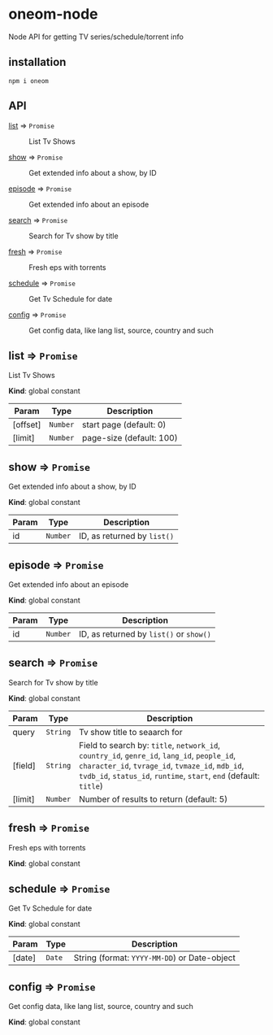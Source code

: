 # oneom-node

Node API for getting TV series/schedule/torrent info

## installation

```
npm i oneom
```

## API

<dl>
<dt><a href="#list">list</a> ⇒ <code>Promise</code></dt>
<dd><p>List Tv Shows</p>
</dd>
<dt><a href="#show">show</a> ⇒ <code>Promise</code></dt>
<dd><p>Get extended info about a show, by ID</p>
</dd>
<dt><a href="#episode">episode</a> ⇒ <code>Promise</code></dt>
<dd><p>Get extended info about an episode</p>
</dd>
<dt><a href="#search">search</a> ⇒ <code>Promise</code></dt>
<dd><p>Search for Tv show by title</p>
</dd>
<dt><a href="#fresh">fresh</a> ⇒ <code>Promise</code></dt>
<dd><p>Fresh eps with torrents</p>
</dd>
<dt><a href="#schedule">schedule</a> ⇒ <code>Promise</code></dt>
<dd><p>Get Tv Schedule for date</p>
</dd>
<dt><a href="#config">config</a> ⇒ <code>Promise</code></dt>
<dd><p>Get config data, like lang list, source, country and such</p>
</dd>
</dl>

<a name="list"></a>

## list ⇒ <code>Promise</code>
List Tv Shows

**Kind**: global constant  

| Param | Type | Description |
| --- | --- | --- |
| [offset] | <code>Number</code> | start page (default: 0) |
| [limit] | <code>Number</code> | page-size (default: 100) |

<a name="show"></a>

## show ⇒ <code>Promise</code>
Get extended info about a show, by ID

**Kind**: global constant  

| Param | Type | Description |
| --- | --- | --- |
| id | <code>Number</code> | ID, as returned by `list()` |

<a name="episode"></a>

## episode ⇒ <code>Promise</code>
Get extended info about an episode

**Kind**: global constant  

| Param | Type | Description |
| --- | --- | --- |
| id | <code>Number</code> | ID, as returned by `list()` or `show()` |

<a name="search"></a>

## search ⇒ <code>Promise</code>
Search for Tv show by title

**Kind**: global constant  

| Param | Type | Description |
| --- | --- | --- |
| query | <code>String</code> | Tv show title to seaarch for |
| [field] | <code>String</code> | Field to search by: `title`, `network_id`, `country_id`, `genre_id`, `lang_id`, `people_id`, `character_id`, `tvrage_id`, `tvmaze_id`, `mdb_id`, `tvdb_id`, `status_id`, `runtime`, `start`, `end` (default: `title`) |
| [limit] | <code>Number</code> | Number of results to return (default: 5) |

<a name="fresh"></a>

## fresh ⇒ <code>Promise</code>
Fresh eps with torrents

**Kind**: global constant  
<a name="schedule"></a>

## schedule ⇒ <code>Promise</code>
Get Tv Schedule for date

**Kind**: global constant  

| Param | Type | Description |
| --- | --- | --- |
| [date] | <code>Date</code> | String (format: `YYYY-MM-DD`) or Date-object |

<a name="config"></a>

## config ⇒ <code>Promise</code>
Get config data, like lang list, source, country and such

**Kind**: global constant  
